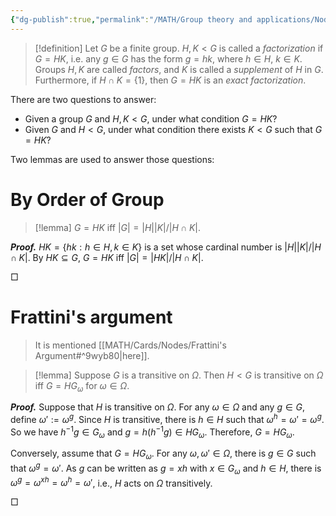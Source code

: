 ```yaml
---
{"dg-publish":true,"permalink":"/MATH/Group theory and applications/Nodes/1.1 Factorization of Groups/","dgPassFrontmatter":true}
---
```



> [!definition]
> Let $G$ be a finite group. $H,K<G$ is called a *factorization* if $G=HK$, i.e. any $g\in G$ has the form $g=hk$, where $h\in H$, $k\in K$. Groups $H,K$ are called *factors*, and $K$ is called a *supplement* of $H$ in $G$. Furthermore, if $H\cap K=\{1\}$, then $G=HK$ is an *exact factorization*.

There are two questions to answer:
- Given a group $G$ and $H,K<G$, under what condition $G=HK$?
- Given $G$ and $H<G$, under what condition there exists $K<G$ such that $G=HK$?

Two lemmas are used to answer those questions:

# By Order of Group

> [!lemma]
> $G=HK$ iff $|G|=|H||K|/|H\cap K|$.

**_Proof._**
$HK=\{hk:h\in H,k\in K\}$ is a set whose cardinal number is $|H||K|/|H\cap K|$. By $HK\subseteq G$, $G=HK$ iff $|G|=|HK|/|H\cap K|$.
<p align="left">□</p>

# Frattini's argument

> It is mentioned [[MATH/Cards/Nodes/Frattini's Argument#^9wyb80\|here]].

> [!lemma]
> Suppose $G$ is a transitive on $\Omega$. Then $H<G$ is transitive on $\Omega$ iff $G=HG_\omega$ for $\omega\in \Omega$.

**_Proof._**
Suppose that $H$ is transitive on $\Omega$. For any $\omega\in\Omega$ and any $g\in G$, define $\omega':=\omega^g$. Since $H$ is transitive, there is $h\in H$ such that $\omega^h=\omega'=\omega^g$. So we have $h^{-1}g\in G_\omega$ and $g=h(h^{-1}g)\in HG_\omega$. Therefore, $G=HG_\omega$.

Conversely, assume that $G=HG_{\omega}$. For any $\omega,\omega'\in\Omega$, there is $g\in G$ such that $\omega^g=\omega'$. As $g$ can be written as $g=xh$ with $x\in G_\omega$ and $h\in H$, there is $\omega^g=\omega^{xh}=\omega^h=\omega'$, i.e., $H$ acts on $\Omega$ transitively.
<p align="left">□</p>
